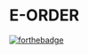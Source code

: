 # E-ORDER
[![forthebadge](https://forthebadge.com/images/badges/made-with-javascript.svg)](https://forthebadge.com)
